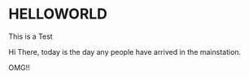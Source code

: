 # HELLOWORLD
This is a Test

Hi There,
today is the day any people have arrived in the mainstation.

OMG!!
